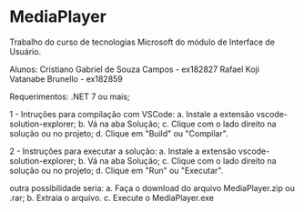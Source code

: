 # MediaPlayer
Trabalho do curso de tecnologias Microsoft do módulo de Interface de Usuário.

Alunos:
Cristiano Gabriel de Souza Campos - ex182827
Rafael Koji Vatanabe Brunello - ex182859

Requerimentos:
.NET 7 ou mais;

1 - Intruções para compilação com VSCode:
  a. Instale a extensão vscode-solution-explorer;
  b. Vá na aba Solução;
  c. Clique com o lado direito na solução ou no projeto;
  d. Clique em "Build" ou "Compilar".

2 - Instruções para executar a solução:
  a. Instale a extensão vscode-solution-explorer;
  b. Vá na aba Solução;
  c. Clique com o lado direito na solução ou no projeto;
  d. Clique em "Run" ou "Executar".

outra possibilidade seria:
  a. Faça o download do arquivo MediaPlayer.zip ou .rar;
  b. Extraia o arquivo.
  c. Execute o MediaPlayer.exe
